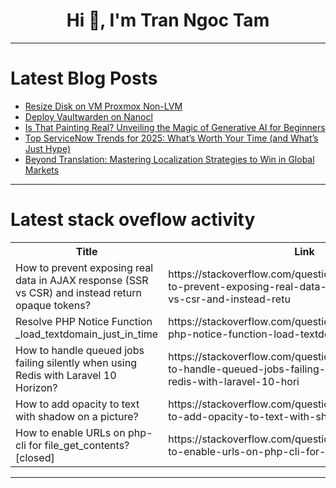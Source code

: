 <h1 align="center">Hi 👋, I'm Tran Ngoc Tam</h1>

---

# Latest Blog Posts 
<!-- BLOG-POST-LIST:START -->
- [Resize Disk on VM Proxmox Non-LVM](https://dev.to/seno21/resize-disk-on-vm-proxmox-non-lvm-24oo)
- [Deploy Vaultwarden on Nanocl](https://dev.to/0xle0ne/deploy-vaultwarden-on-nanocl-gg1)
- [Is That Painting Real? Unveiling the Magic of Generative AI for Beginners](https://dev.to/karthik_n/is-that-painting-real-unveiling-the-magic-of-generative-ai-for-beginners-1cah)
- [Top ServiceNow Trends for 2025: What’s Worth Your Time &lpar;and What’s Just Hype&rpar;](https://dev.to/sip_mjb/top-servicenow-trends-for-2025-whats-worth-your-time-and-whats-just-hype-1lfe)
- [Beyond Translation: Mastering Localization Strategies to Win in Global Markets](https://dev.to/okoye_ndidiamaka_5e3b7d30/beyond-translation-mastering-localization-strategies-to-win-in-global-markets-3imh)
<!-- BLOG-POST-LIST:END -->

---

# Latest stack oveflow activity
<table>
  <tr><th>Title</th><th>Link</th></tr>
  <!-- STACKOVERFLOW:START --><tr><td>How to prevent exposing real data in AJAX response &lpar;SSR vs CSR&rpar; and instead return opaque tokens?</td><td>https://stackoverflow.com/questions/79766981/how-to-prevent-exposing-real-data-in-ajax-response-ssr-vs-csr-and-instead-retu</td></tr><tr><td>Resolve PHP Notice Function _load_textdomain_just_in_time</td><td>https://stackoverflow.com/questions/79766951/resolve-php-notice-function-load-textdomain-just-in-time</td></tr><tr><td>How to handle queued jobs failing silently when using Redis with Laravel 10 Horizon?</td><td>https://stackoverflow.com/questions/79766883/how-to-handle-queued-jobs-failing-silently-when-using-redis-with-laravel-10-hori</td></tr><tr><td>How to add opacity to text with shadow on a picture?</td><td>https://stackoverflow.com/questions/79766760/how-to-add-opacity-to-text-with-shadow-on-a-picture</td></tr><tr><td>How to enable URLs on php-cli for file_get_contents? [closed]</td><td>https://stackoverflow.com/questions/79766704/how-to-enable-urls-on-php-cli-for-file-get-contents</td></tr><!-- STACKOVERFLOW:END -->
</table>

---


